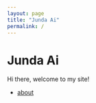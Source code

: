 ```yaml
---
layout: page
title: "Junda Ai" 
permalink: /
---
```

# Junda Ai

Hi there, welcome to my site!

* [about](about.md)
